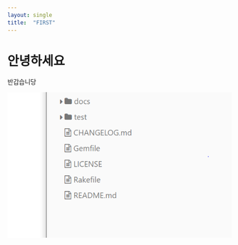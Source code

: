 ```yaml
---
layout: single
title:  "FIRST"
---
```


# 안녕하세요
반갑습니당

![sadsdas](../images/2022-06-18-first/sadsdas.PNG)
